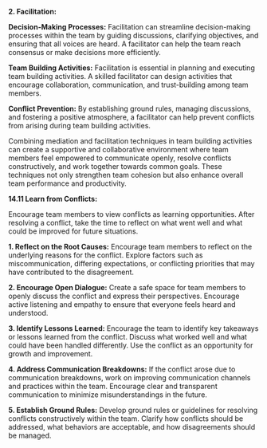 **2. Facilitation:**

**Decision-Making Processes:**
 Facilitation can streamline decision-making processes within the team by guiding discussions, clarifying objectives, and ensuring that all voices are heard. A facilitator can help the team reach consensus or make decisions more efficiently.

**Team Building Activities:**
 Facilitation is essential in planning and executing team building activities. A skilled facilitator can design activities that encourage collaboration, communication, and trust-building among team members.

 **Conflict Prevention:**
By establishing ground rules, managing discussions, and fostering a positive atmosphere, a facilitator can help prevent conflicts from arising during team building activities.

Combining mediation and facilitation techniques in team building activities can create a supportive and collaborative environment where team members feel empowered to communicate openly, resolve conflicts constructively, and work together towards common goals. These techniques not only strengthen team cohesion but also enhance overall team performance and productivity.


**14.11 Learn from Conflicts:**

 Encourage team members to view conflicts as learning opportunities. After resolving a conflict, take the time to reflect on what went well and what could be improved for future situations.

**1. Reflect on the Root Causes:** Encourage team members to reflect on the underlying reasons for the conflict. Explore factors such as miscommunication, differing expectations, or conflicting priorities that may have contributed to the disagreement.

**2. Encourage Open Dialogue:**
 Create a safe space for team members to openly discuss the conflict and express their perspectives. Encourage active listening and empathy to ensure that everyone feels heard and understood.

**3. Identify Lessons Learned:** 
Encourage the team to identify key takeaways or lessons learned from the conflict. Discuss what worked well and what could have been handled differently. Use the conflict as an opportunity for growth and improvement.

**4. Address Communication Breakdowns:**
If the conflict arose due to communication breakdowns, work on improving communication channels and practices within the team. Encourage clear and transparent communication to minimize misunderstandings in the future.

**5. Establish Ground Rules:**
Develop ground rules or guidelines for resolving conflicts constructively within the team. Clarify how conflicts should be addressed, what behaviors are acceptable, and how disagreements should be managed.


